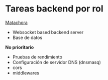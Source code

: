 # Tareas backend por rol
[Matachora](https://github.com/Matachora)
- Websocket based backend server
- Base de datos

**No prioritario**
- Pruebas de rendimiento
- Configuración de servidor DNS (dnsmasq)
- cors
- middlewares
